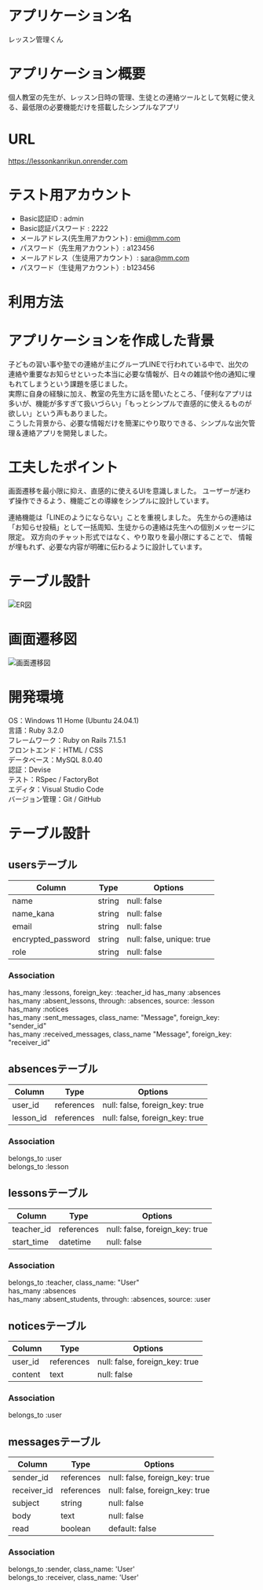 # アプリケーション名
レッスン管理くん  

# アプリケーション概要
個人教室の先生が、レッスン日時の管理、生徒との連絡ツールとして気軽に使える、最低限の必要機能だけを搭載したシンプルなアプリ

# URL
https://lessonkanrikun.onrender.com

# テスト用アカウント
- Basic認証ID : admin
- Basic認証パスワード : 2222
- メールアドレス(先生用アカウント) : emi@mm.com
- パスワード（先生用アカウント）: a123456
- メールアドレス（生徒用アカウント）: sara@mm.com
- パスワード（生徒用アカウント）: b123456

# 利用方法

# アプリケーションを作成した背景
子どもの習い事や塾での連絡が主にグループLINEで行われている中で、出欠の連絡や重要なお知らせといった本当に必要な情報が、日々の雑談や他の通知に埋もれてしまうという課題を感じました。  
実際に自身の経験に加え、教室の先生方に話を聞いたところ、「便利なアプリは多いが、機能が多すぎて扱いづらい」「もっとシンプルで直感的に使えるものが欲しい」という声もありました。  
こうした背景から、必要な情報だけを簡潔にやり取りできる、シンプルな出欠管理＆連絡アプリを開発しました。  

# 工夫したポイント
画面遷移を最小限に抑え、直感的に使えるUIを意識しました。
ユーザーが迷わず操作できるよう、機能ごとの導線をシンプルに設計しています。

連絡機能は「LINEのようにならない」ことを重視しました。
先生からの連絡は「お知らせ投稿」として一括周知、生徒からの連絡は先生への個別メッセージに限定。
双方向のチャット形式ではなく、やり取りを最小限にすることで、
情報が埋もれず、必要な内容が明確に伝わるように設計しています。

# テーブル設計
![ER図](./er_diagram.png)

# 画面遷移図
![画面遷移図](./screen_transition_diagram.png)

# 開発環境
OS：Windows 11 Home (Ubuntu 24.04.1)  
言語：Ruby 3.2.0  
フレームワーク：Ruby on Rails 7.1.5.1  
フロントエンド：HTML / CSS  
データベース：MySQL 8.0.40  
認証：Devise  
テスト：RSpec / FactoryBot  
エディタ：Visual Studio Code  
バージョン管理：Git / GitHub  



# テーブル設計

## usersテーブル

| Column             | Type   | Options                   |
|--------------------|--------|---------------------------|
| name               | string | null: false               |
| name_kana          | string | null: false               |
| email              | string | null: false               |
| encrypted_password | string | null: false, unique: true |
| role               | string | null: false               |

### Association

has_many :lessons, foreign_key: :teacher_id 
has_many :absences  
has_many :absent_lessons, through: :absences, source: :lesson  
has_many :notices  
has_many :sent_messages, class_name: "Message", foreign_key: "sender_id"  
has_many :received_messages, class_name "Message", foreign_key: "receiver_id"  

## absencesテーブル

| Column    | Type        | Options                        |
|-----------|-------------|--------------------------------|
| user_id   | references  | null: false, foreign_key: true |
| lesson_id | references  | null: false, foreign_key: true |

### Association

belongs_to :user  
belongs_to :lesson

## lessonsテーブル

| Column     | Type       | Options                        |
|------------|------------|--------------------------------|
| teacher_id | references | null: false, foreign_key: true |
| start_time | datetime   | null: false                    |

### Association

belongs_to :teacher, class_name: "User"  
has_many :absences  
has_many :absent_students, through: :absences, source: :user  

## noticesテーブル

| Column     | Type       | Options                        |
|------------|------------|--------------------------------|
| user_id    | references | null: false, foreign_key: true |
| content    | text       | null: false                    |

### Association

belongs_to :user   

## messagesテーブル

| Column      | Type       | Options                        |
|-------------|------------|--------------------------------|
| sender_id    | references | null: false, foreign_key: true |
| receiver_id  | references | null: false, foreign_key: true |
| subject     | string     | null: false                    |
| body        | text       | null: false                    |
| read        | boolean    | default: false                 |

### Association

belongs_to :sender, class_name: 'User'  
belongs_to :receiver, class_name: 'User'  
